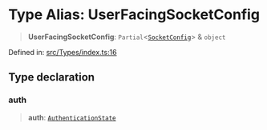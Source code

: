# Type Alias: UserFacingSocketConfig

> **UserFacingSocketConfig**: `Partial`\<[`SocketConfig`](SocketConfig.md)\> & `object`

Defined in: [src/Types/index.ts:16](https://github.com/Fokusdotid/Baileys/blob/58a03b5a49cf326e1050515994499cb0bb76662f/src/Types/index.ts#L16)

## Type declaration

### auth

> **auth**: [`AuthenticationState`](AuthenticationState.md)
